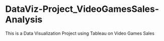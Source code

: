 # DataViz-Project_VideoGamesSales-Analysis
This is a Data Visualization Project using Tableau on Video Games Sales
